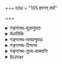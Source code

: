 +++
title = "105 ज्ञानन् तपो"

+++

<details><summary>गङ्गानथ-मूलानुवादः</summary>

Wisdom, austerity, fire, food, clay, mind, water, smearing, wind, action, the sun and time are means of purification for corporeal beings.—(104).
</details>

<details><summary>मेधातिथिः</summary>

**ज्ञाना**दीनि कालशुद्धेः दृष्टान्ततयोपादीयन्ते । तथैतानि स्वविषये शुद्धिकारणानि । एवं कालो ऽपि नात्रातिशङ्कितव्यः । एतेषां यस्य यत्र शुद्धिहेतुत्वं तद् इहैव प्रकरणे तेषां वक्ष्यते । अन्येषां तत्र तत्र देशे ।

- तत्र **ज्ञानम्** आध्यात्मिकं सांख्ययोगोपदिष्टम् । तेन हि अविद्यावासनापासनेन रागादिक्षये निर्दोषज्ञानम् उपैति । वक्ष्यति च "बुद्धिर् ज्ञानेन शुध्यति" इति (म्ध् ५.१०८) । **तपः** कृच्छ्रचान्द्रायणादि । तत् पातकोपपातकानां शुद्धिहेतुः । **अग्निर्** मृन्मयादिषु "पुनः पाकेन" (म्ध् ५.१२१) इति । **आहारः** पवित्राणां पयोमूलानाम् । सो ऽपि तप इव शोधयति । मृद्वारिणां शुद्धिहेतुता प्रसिद्धैव । **मनसो** वक्ष्यते "मनः सत्येन" इति (म्ध् ५.१०८) । **उपाञ्जनं** मठादेः सुधागोमयादिना संमार्जनानुलेपने । **वायुश्** चण्डालादिस्पृष्टे तृणकाष्ठादौ रथापतिते । **कर्माणि** संध्योपासनादीनि । उक्तं च "पूर्वां संध्यां जपंस् तिष्ठेन् नैशम् एनो व्यपोहति" इति (म्ध् २.१०२) । एतच् च द्वितीये व्याख्यातम् । 

- सत्य् अपि तपसः कर्मत्वे प्राधान्यख्यापनार्थं पृथग् उपदेशः । प्रायेण च शास्त्रे भेदेनैव कर्मणस् तपो निर्दिश्यते "कर्मनिष्ठास् तपोनिष्ठाः" इति (य्ध् १.२१९) ॥ ५.१०४ ॥
</details>

<details><summary>गङ्गानथ-भाष्यानुवादः</summary>

‘*Wisdom*’ and the rest are mentioned only by way of illustrating the purification by lapse of time; the sense being—‘just as these are the means of purification within their own spheres, so is *Time* also, and the efficacy of this latter should not be doubted.’

Of the several things mentioned here, what is efficatious under what circumstances shall be explained in the present context itself; and the efficacy of other things shall be described in particular places.

‘*Wisdom*’—spiritual knowledge; such as is taught by the *Sāṅkhya-Yoga*. This serves to set aside Ignorance, and removes attachment and other impediments, whereupon wisdom becomes free from all defects. This is what is going to be described under 108, where it is said—‘Intellect becomes purified by wisdom.’

‘*Austerity*;’—the *Kṛcchra*, the *Cāndrāyaṇa* and the rest. This serves to remove the taint of major and minor sins.

‘*Fire*’—is the means of purification of earthen-ware vessels and such other things as have been mentioned as being ‘purified by re-baking’(121).

‘*Food*;’—*i.e*., the eating of such pure things as milk and roots.

This also serves to purify in the same manner as Austerity.

The fact of ‘*clay*’ and ‘*water*’ being the means of purification is well-known, That of the ‘*mind*’ is going to be described under 108.

‘*Smearing*;’—*i.e*., cleaning and whitewashing with such things as cowdung, lime and the like.

‘*Wind*’— purifies pieces of grass and wood lying on the roads, which happen to be touched by the *cāṇḍāla* and such others.

‘*Actions*;’—e. g., the saying of Twilight Prayers and such other rites. It has been declared under 2.102 that ‘one should stand saying the morning prayers, thus he removes the sin committed, during the night’;—what this means we have explained under Discourse II.

Though ‘Austerity’ also is an ‘action’, it has been mentioned separately for the purpose of emphasising its importance. In fact, in the srciptures ‘Austerity’ is generally mentioned separately; *e.g*. in Yājñavalkya, Ācāra 221—‘*Karmaniṣṭhāstaponiṣṭhāḥ*’—(104)
</details>

<details><summary>गङ्गानथ-टिप्पन्यः</summary>

(Verse 105 of others.)

This verse is quoted in *Hemādri* (Śrāddha, p. 792);—in
*Smṛtisāroddhāra* (p. 249);—and in *Nṛsiṃhaprasāda* (Śrāddha, p. 16b).
</details>

<details><summary>गङ्गानथ-तुल्य-वाक्यानि</summary>

*Viṣṇu* (22.88).—(Same as Manu.)

*Baudhāyana* (1.5.52).—‘Time, fire, purity of mind, water and the like,
smearing with cow-dung, and ignorance (of defilement) are declared to be
the sixfold means of purification for created beings.’

*Yājñavalkya* (l.194).—‘Roads are purified by the rays of the moon and
the sun and by the wind.’

Do. (3.30-33).—‘Time, fire, acts, clay, wind, mind, knowledge,
austerity, water, repentance, fasting—all these are causes of
purification. For those who do what should not he done, charity is the
means of purification; the river is purified by its current; of things
requiring purification, it is brought about by clay and water; for the
twice-born, renunciation is the purifier; for Vedic scholars,
austerities; for the learned, tolerance; for the body, water; for those
who have sinned secretly, the repeating of mantras; for the mind, truth;
for all living beings, penance and learning; for the intellect,
knowledge; for the Conscious Being, the best purification consists in
the knowledge of God.’
</details>

<details><summary>Bühler</summary>

105	The knowledge (of Brahman) austerities, fire, (holy) food, earth, (restraint of) the internal organ, water, smearing (with cowdung), the wind, sacred rites, the sun, and time are the purifiers of corporeal (beings).
</details>
